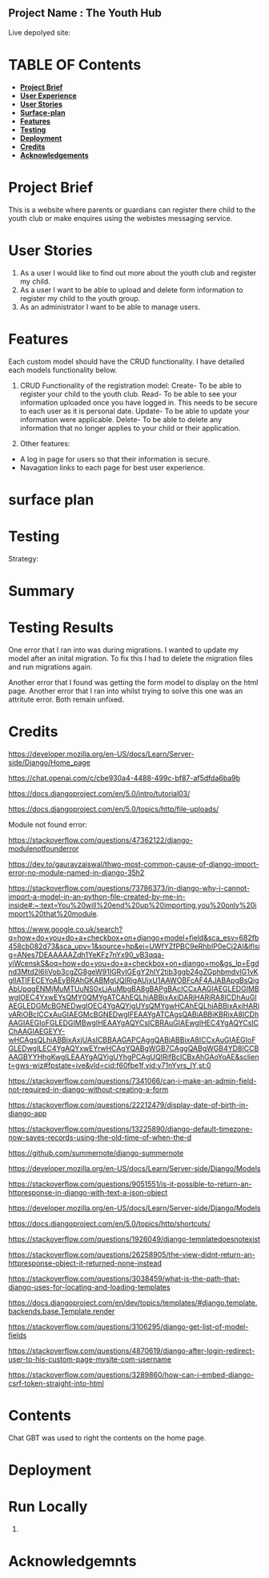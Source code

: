 ## Project Name : The Youth Hub

Live depolyed site: 

# **TABLE OF Contents**

* [**Project Brief**](#Project-Brief)
* [**User Experience** ](#User-experience)
* [**User Stories**](#User-Stories)
* [**Surface-plan**](#Surface-plan)
* [**Features** ](#Features)
* [ **Testing**](#Testing)
* [ **Deployment**](#Deployment)
* [**Credits** ](#Credits)
* [**Acknowledgements** ](#Acknowledgements)

# Project Brief
This is a website where parents or guardians can register there child to the youth club or make enquires using the webistes messaging service.

# User Stories
1. As a user I would like to find out more about the youth club and register my child. 
2. As a user I want to be able to upload and delete form information to register my child to the youth group. 
3. As an administrator I want to be able to manage users.

# Features
Each custom model should have the CRUD functionality. I have detailed each models functionality below.
1. CRUD Functionality of the registration model:
Create- To be able to register your child to the youth club. 
Read- To be able to see your information uploaded once you have logged in. This needs to be secure to each user as it is personal date.
Update- To be able to update your information were applicable.
Delete- To be able to delete any information that no longer applies to your child or their application.

2. Other features:
- A log in page for users so that their information is secure.
- Navagation links to each page for best user experience.

# surface plan


# Testing
Strategy:

# Summary


# Testing Results
One error that I ran into was during migrations. I wanted to update my model after an inital migration. To fix this I had to delete the migration files and run migrations again.

Another error that I found was getting the form model to display on the html page. 
Another error that I ran into whilst trying to solve this one was an attritute error. Both remain unfixed. 

# Credits

https://developer.mozilla.org/en-US/docs/Learn/Server-side/Django/Home_page

https://chat.openai.com/c/cbe930a4-4488-499c-bf87-af5dfda6ba9b

https://docs.djangoproject.com/en/5.0/intro/tutorial03/

https://docs.djangoproject.com/en/5.0/topics/http/file-uploads/

Module not found error:

https://stackoverflow.com/questions/47362122/django-modulenotfounderror

https://dev.to/gauravzaiswal/thwo-most-common-cause-of-django-import-error-no-module-named-in-django-35h2

https://stackoverflow.com/questions/73786373/in-django-why-i-cannot-import-a-model-in-an-python-file-created-by-me-in-inside#:~:text=You%20will%20end%20up%20importing,you%20only%20import%20that%20module. 

https://www.google.co.uk/search?q=how+do+you+do+a+checkbox+on+django+model+field&sca_esv=682fb458cb082d73&sca_upv=1&source=hp&ei=UWfYZfPBC9eRhbIP0eCj2AI&iflsig=ANes7DEAAAAAZdh1YeKFz7nYx90_vB3qqa-yiWcenskS&oq=how+do+you+do+a+checkbox+on+django+mo&gs_lp=Egdnd3Mtd2l6IiVob3cgZG8geW91IGRvIGEgY2hlY2tib3ggb24gZGphbmdvIG1vKgIIATIFECEYoAEyBRAhGKABMgUQIRigAUjxU1AAWOBFcAF4AJABApgBsQigAbUpqgENMjMuMTUuNS0xLjAuMbgBA8gBAPgBAcICCxAAGIAEGLEDGIMBwgIOEC4YxwEYsQMY0QMYgATCAhEQLhiABBixAxiDARjHARjRA8ICDhAuGIAEGLEDGMcBGNEDwgIOEC4YgAQYigUYsQMYgwHCAhEQLhiABBixAxjHARivARiOBcICCxAuGIAEGMcBGNEDwgIFEAAYgATCAgsQABiABBiKBRixA8ICDhAAGIAEGIoFGLEDGIMBwgIHEAAYgAQYCsICBRAuGIAEwgIHEC4YgAQYCsICChAAGIAEGEYY-wHCAgsQLhiABBixAxjUAsICBBAAGAPCAggQABiABBixA8ICCxAuGIAEGIoFGLEDwgILEC4YgAQYxwEYrwHCAgYQABgWGB7CAggQABgWGB4YD8ICCBAAGBYYHhgKwgILEAAYgAQYigUYhgPCAgUQIRifBcICBxAhGAoYoAE&sclient=gws-wiz#fpstate=ive&vld=cid:f60fbe1f,vid:y71nYvrs_IY,st:0

https://stackoverflow.com/questions/7341066/can-i-make-an-admin-field-not-required-in-django-without-creating-a-form

https://stackoverflow.com/questions/22212479/display-date-of-birth-in-django-app

https://stackoverflow.com/questions/13225890/django-default-timezone-now-saves-records-using-the-old-time-of-when-the-d 

https://github.com/summernote/django-summernote

https://developer.mozilla.org/en-US/docs/Learn/Server-side/Django/Models 

https://stackoverflow.com/questions/9051551/is-it-possible-to-return-an-httpresponse-in-django-with-text-a-json-object 

https://developer.mozilla.org/en-US/docs/Learn/Server-side/Django/Models 

https://docs.djangoproject.com/en/5.0/topics/http/shortcuts/ 

https://stackoverflow.com/questions/1926049/django-templatedoesnotexist 

https://stackoverflow.com/questions/26258905/the-view-didnt-return-an-httpresponse-object-it-returned-none-instead 

https://stackoverflow.com/questions/3038459/what-is-the-path-that-django-uses-for-locating-and-loading-templates

https://docs.djangoproject.com/en/dev/topics/templates/#django.template.backends.base.Template.render

https://stackoverflow.com/questions/3106295/django-get-list-of-model-fields 

https://stackoverflow.com/questions/4870619/django-after-login-redirect-user-to-his-custom-page-mysite-com-username

https://stackoverflow.com/questions/3289860/how-can-i-embed-django-csrf-token-straight-into-html 



# Contents
Chat GBT was used to right the contents on the home page. 


# Deployment

# Run Locally
1.

# Acknowledgemnts

